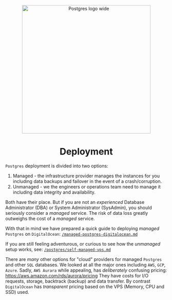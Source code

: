 <div align="center">

<img width="400" src="https://github.com/user-attachments/assets/1e42af6e-6b71-4d63-b39a-a40e5344d913" 
alt="Postgres logo wide" />

# Deployment

</div>

`Postgres` deployment is divided into two options:

1. Managed - the infrastructure provider manages the instances for you
   including data backups and failover in the event of a crash/corruption.
2. Unmanaged - we the engineers or operations team need to manage it
   including data integrity and availability.

Both have their place.
But if you are not an _experienced_
Database Administrator (DBA)
or System Administrator (SysAdmin),
you should seriously consider a _managed_ service.
The risk of data loss greatly outweighs
the cost of a _managed_ service.

With that in mind we have prepared a quick guide
to deploying _managed_ `Postgres` on `DigitalOcean`:
[`/managed-postgres-digitalocean.md`](./managed-postgres-digitalocean.md)

If you are still feeling adventurous,
or curious to see how the _unmanaged_ setup works,
see:
[`/postgres/self-managed-vps.md`](./postgres/self-managed-vps.md)

There are _many_ other options for "cloud" providers
for managed `Postgres` and other `SQL` databases.
We looked at all the major ones including
`AWS`, `GCP`, `Azure`.
Sadly, `AWS Aurara` while appealing, 
has _deliberately_ confusing pricing:
https://aws.amazon.com/rds/aurora/pricing
They have costs for I/O requests, storage,
backtrack (backup) and data transfer.
By contrast `DigitalOcean` has _transparent_
pricing based on the VPS (Memory, CPU and SSD) used.
